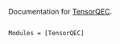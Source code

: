 Documentation for [TensorQEC](https://github.com/nzy1997/TensorQEC.jl).

```@index
```

```@autodocs
Modules = [TensorQEC]
```